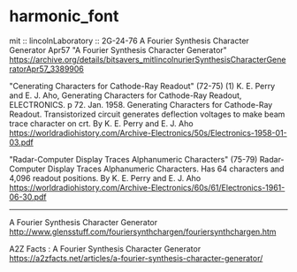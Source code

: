 # harmonic_font

mit :: lincolnLaboratory :: 2G-24-76 A Fourier Synthesis Character Generator Apr57
"A Fourier Synthesis Character Generator"
https://archive.org/details/bitsavers_mitlincolnurierSynthesisCharacterGeneratorApr57_3389906

"Cenerating Characters for Cathode-Ray Readout"
(72-75)
(1) K. E. Perry and E. J. Aho, Generating Characters for Cathode-Ray Readout, ELECTRONICS. p 72. Jan. 1958.
Generating Characters for Cathode-Ray Readout.
Transistorized circuit generates deflection voltages to make beam trace character on crt.
By K. E. Perry and E. J. Aho
https://worldradiohistory.com/Archive-Electronics/50s/Electronics-1958-01-03.pdf

"Radar-Computer Display Traces Alphanumeric Characters"
(75-79)
Radar-Computer Display Traces Alphanumeric Characters.
Has 64 characters and 4,096 readout positions.
By K. E. Perry and E. J. Aho
https://worldradiohistory.com/Archive-Electronics/60s/61/Electronics-1961-06-30.pdf

----------------------

A Fourier Synthesis Character Generator
http://www.glensstuff.com/fouriersynthchargen/fouriersynthchargen.htm

A2Z Facts : A Fourier Synthesis Character Generator
https://a2zfacts.net/articles/a-fourier-synthesis-character-generator/


